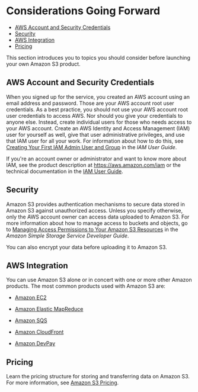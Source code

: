 # Considerations Going Forward<a name="s3-gsg-ConsiderationsGoingForward"></a>


+ [AWS Account and Security Credentials](#iam-about-shared)
+ [Security](#s3-gsg-Security)
+ [AWS Integration](#s3-gsg-AWSIntegration)
+ [Pricing](#s3-gsg-Pricing)

This section introduces you to topics you should consider before launching your own Amazon S3 product\.

## AWS Account and Security Credentials<a name="iam-about-shared"></a>

When you signed up for the service, you created an AWS account using an email address and password\. Those are your AWS account root user credentials\. As a best practice, you should not use your AWS account root user credentials to access AWS\. Nor should you give your credentials to anyone else\. Instead, create individual users for those who needs access to your AWS account\. Create an AWS Identity and Access Management \(IAM\) user for yourself as well, give that user administrative privileges, and use that IAM user for all your work\. For information about how to do this, see [Creating Your First IAM Admin User and Group](http://docs.aws.amazon.com/IAM/latest/UserGuide/getting-started_create-admin-group.html) in the *IAM User Guide*\.

If you're an account owner or administrator and want to know more about IAM, see the product description at [https://aws\.amazon\.com/iam](https://aws.amazon.com/iam) or the technical documentation in the [IAM User Guide](http://docs.aws.amazon.com/IAM/latest/UserGuide/)\.

## Security<a name="s3-gsg-Security"></a>

Amazon S3 provides authentication mechanisms to secure data stored in Amazon S3 against unauthorized access\. Unless you specify otherwise, only the AWS account owner can access data uploaded to Amazon S3\. For more information about how to manage access to buckets and objects, go to [Managing Access Permissions to Your Amazon S3 Resources](http://docs.aws.amazon.com/AmazonS3/latest/dev/s3-access-control.html) in the *Amazon Simple Storage Service Developer Guide*\. 

You can also encrypt your data before uploading it to Amazon S3\.

## AWS Integration<a name="s3-gsg-AWSIntegration"></a>

You can use Amazon S3 alone or in concert with one or more other Amazon products\. The most common products used with Amazon S3 are:

+ [Amazon EC2](https://aws.amazon.com/ec2/)

+ [Amazon Elastic MapReduce](https://aws.amazon.com/elasticmapreduce/)

+ [Amazon SQS](https://aws.amazon.com/sqs/)

+ [Amazon CloudFront ](https://aws.amazon.com/cloudfront/)

+ [Amazon DevPay](https://aws.amazon.com/devpay/)

## Pricing<a name="s3-gsg-Pricing"></a>

Learn the pricing structure for storing and transferring data on Amazon S3\. For more information, see [Amazon S3 Pricing](https://aws.amazon.com/s3/pricing/)\.
